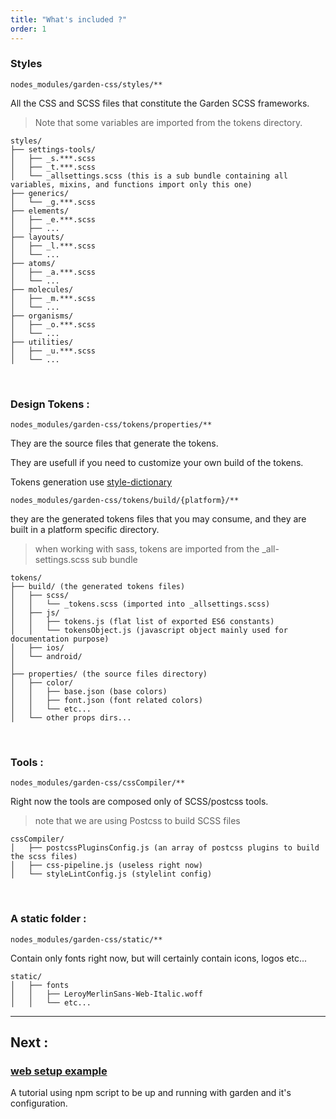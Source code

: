 ```yaml
---
title: "What's included ?"
order: 1
---
```


### Styles

`nodes_modules/garden-css/styles/**`

All the CSS and SCSS files that constitute the Garden SCSS frameworks.

> Note that some variables are imported from the tokens directory.

```tree
styles/
├── settings-tools/
│   ├── _s.***.scss
│   ├── _t.***.scss
│   └── _allsettings.scss (this is a sub bundle containing all variables, mixins, and functions import only this one)
├── generics/
│   └── _g.***.scss
├── elements/
│   ├── _e.***.scss
│   ├── ...
├── layouts/
│   ├── _l.***.scss
│   └── ...
├── atoms/
│   ├── _a.***.scss
│   └── ...
├── molecules/
│   ├── _m.***.scss
│   └── ...
├── organisms/
│   ├── _o.***.scss
│   └── ...
├── utilities/
│   ├── _u.***.scss
│   └── ...
```

<br>

### Design Tokens :

`nodes_modules/garden-css/tokens/properties/**`

They are the source files that generate the tokens.

They are usefull if you need to customize your own build of the tokens.

Tokens generation use [style-dictionary](https://amzn.github.io/style-dictionary/#/)

`nodes_modules/garden-css/tokens/build/{platform}/**`

they are the generated tokens files that you may consume, and they are built in a platform specific directory.

> when working with sass, tokens are imported from the \_all-settings.scss sub bundle

```tree
tokens/
├── build/ (the generated tokens files)
│   ├── scss/
│   │   └── _tokens.scss (imported into _allsettings.scss)
│   ├── js/
│   │   ├── tokens.js (flat list of exported ES6 constants)
│   │   └── tokensObject.js (javascript object mainly used for documentation purpose)
│   ├── ios/
│   └── android/
│
├── properties/ (the source files directory)
│   ├── color/
│   │   ├── base.json (base colors)
│   │   ├── font.json (font related colors)
│   │   └── etc...
│   └── other props dirs...
```

<br>

### Tools :

`nodes_modules/garden-css/cssCompiler/**`

Right now the tools are composed only of SCSS/postcss tools.

> note that we are using Postcss to build SCSS files

```tree
cssCompiler/
│   ├── postcssPluginsConfig.js (an array of postcss plugins to build the scss files)
│   ├── css-pipeline.js (useless right now)
│   └── styleLintConfig.js (stylelint config)
```

<br>

### A static folder :

`nodes_modules/garden-css/static/**`

Contain only fonts right now, but will certainly contain icons, logos etc...

```tree
static/
│   ├── fonts
│   │   ├── LeroyMerlinSans-Web-Italic.woff
│   │   └── etc...
```

---

## Next :

### [web setup example](/getStarted/developers/websetupexample/)

A tutorial using npm script to be up and running with garden and it's configuration.
